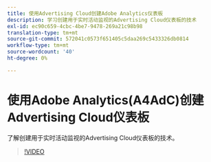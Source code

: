 ```yaml
---
title: 使用Advertising Cloud创建Adobe Analytics仪表板
description: 学习创建用于实时活动监视的Advertising Cloud仪表板的技术
exl-id: ec90c659-4cbc-4be7-9478-269a21c98b98
translation-type: tm+mt
source-git-commit: 572041c0573f651405c5daa269c5433326db0814
workflow-type: tm+mt
source-wordcount: '40'
ht-degree: 0%

---
```


# 使用Adobe Analytics(A4AdC)创建Advertising Cloud仪表板

了解创建用于实时活动监视的Advertising Cloud仪表板的技术。

>[!VIDEO](https://video.tv.adobe.com/v/33922)

